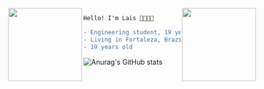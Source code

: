 <img align="right" height="150" src="https://media.giphy.com/media/7BMombVTYBkr2Jr5OV/giphy.gif"/>
<img align="left" height="150" src="https://media.giphy.com/media/mcE0AnzmH2azVyIkwy/giphy.gif"/>
                                    
```diff
Hello! I'm Lais 👩🏽‍💻🌸

- Engineering student, 19 years old
- Living in Fortaleza, Brazil 
- 19 years old

```
![Anurag's GitHub stats](https://github-readme-stats.vercel.app/api?username=lais-qs&show_icons=true&theme=omni)
